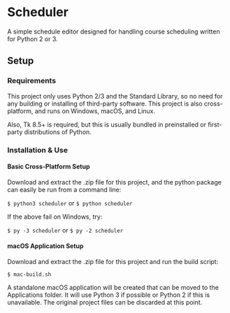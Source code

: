 # Scheduler

A simple schedule editor designed for handling course scheduling written for Python 2 or 3.

## Setup

### Requirements

This project only uses Python 2/3 and the Standard Library, so no need for any building or installing of third-party software. This project is also cross-platform, and runs on Windows, macOS, and Linux.

Also, Tk 8.5+ is required, but this is usually bundled in preinstalled or first-party distributions of Python.

### Installation & Use

#### Basic Cross-Platform Setup

Download and extract the .zip file for this project, and the python package can easily be run from a command line:

`$ python3 scheduler` or `$ python scheduler`

If the above fail on Windows, try:

`$ py -3 scheduler` or `$ py -2 scheduler`

#### macOS Application Setup

Download and extract the .zip file for this project and run the build script:

`$ mac-build.sh`

A standalone macOS application will be created that can be moved to the Applications folder. It will use Python 3 if possible or Python 2 if this is unavailable. The original project files can be discarded at this point.
